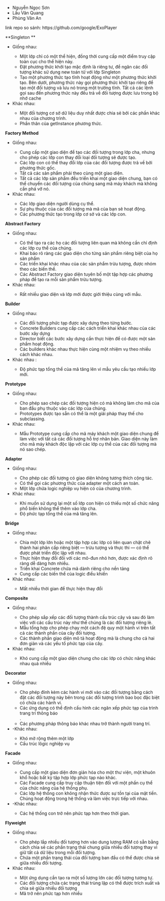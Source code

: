 <ul>
<li>Nguyễn Ngọc Sơn</li>
<li>Lầu Văn Quang</li>
<li>Phùng Văn An</li>
</ul>
link repo so sánh: https://github.com/google/ExoPlayer

**Singleton **
<ul>
<li>Giống nhau:</li>
<ul>
<li>Một lớp chỉ có một thể hiện, đồng thời cung cấp một điểm truy cập toàn cục cho thể hiện này.</li>
	<li>Đặt phương thức khởi tạo mặc định là riêng tư, để ngăn các đối tượng khác sử dụng new toán tử với lớp Singleton</li>
	<li>Tạo một phương thức tạo tĩnh hoạt động như một phương thức khởi tạo. Bên dưới, phương thức này gọi phương thức khởi tạo riêng để tạo một đối tượng và lưu nó trong một trường tĩnh. Tất cả các lệnh gọi sau đến phương thức này đều trả về đối tượng được lưu trong bộ nhớ cache</li>
</ul>

<li>Khác nhau:</li>
<ul>
	<li>Một đối tượng cơ sở dữ liệu duy nhất được chia sẻ bởi các phần khác nhau của chương trình.</li>
	<li>Phần thân của getInstance phương thức.</li>
</ul>
</ul>

**Factory Method**
<ul>
<li>Giống nhau:</li>
<ul>
	<li>Cung cấp một giao diện để tạo các đối tượng trong lớp cha, nhưng cho phép các lớp con thay đổi loại đối tượng sẽ được tạo.</li>
	<li>Các lớp con có thể thay đổi lớp của các đối tượng được trả về bởi phương thức gốc.</li>
	<li>Tất cả các sản phẩm phải theo cùng một giao diện.</li>
	<li>Tất cả các lớp sản phẩm đều triển khai một giao diện chung, bạn có thể chuyển các đối tượng của chúng sang mã máy khách mà không cần phá vỡ nó.</li>
</ul>

<li>Khác nhau:</li>
<ul>
	<li>Các lớp giao diện người dùng cụ thể.</li>
	<li>Sự phụ thuộc của các đối tượng mà mã của bạn sẽ hoạt động.</li>
	<li>Các phương thức tạo trong lớp cơ sở và các lớp con.</li>
</ul>
</ul>


**Abstract Factory**
<ul>
<li>Giống nhau:</li>
<ul>
	<li>Có thể tạo ra các họ các đối tượng liên quan mà không cần chỉ định các lớp cụ thể của chúng.</li>
	<li> Khai báo rõ ràng các giao diện cho từng sản phẩm riêng biệt của họ sản phẩm</li>
	<li>Các triển khai khác nhau của các sản phẩm trừu tượng, được nhóm theo các biến thể.</li>
	<li>Các Abstract Factory giao diện tuyên bố một tập hợp các phương pháp để tạo ra mỗi sản phẩm trừu tượng.</li>
</ul>


<li>Khác nhau:</li>
<ul>
	<li>Rất nhiều giao diện và lớp mới được giới thiệu cùng với mẫu.</li>
</ul>
</ul>

**Builder**
<ul>
<li>Giống nhau:</li>
<ul>
	<li>Các đối tượng phức tạp được xây dựng theo từng bước.</li>
	<li>Concrete Builders cung cấp các cách triển khai khác nhau của các bước xây dựng</li>
	<li>Director biết các bước xây dựng cần thực hiện để có được một sản phẩm hoạt động.</li>
	<li>Các builders khác nhau thực hiện cùng một nhiệm vụ theo nhiều cách khác nhau.</li>
</ul>

<li>Khác nhau :</li>
<ul>
	<li>Độ phức tạp tổng thể của mã tăng lên vì mẫu yêu cầu tạo nhiều lớp mới.</li>
</ul>
</ul>

**Prototype**
<ul>
<li>Giống nhau:</li>
<ul>
	<li>Cho phép sao chép các đối tượng hiện có mà không làm cho mã của ban đầu phụ thuộc vào các lớp của chúng.</li>
	<li>Prototypes được tạo sẵn có thể là một giải pháp thay thế cho subclassing.</li>
</ul>

<li>Khác nhau:</li>
<ul>
	<li>Mẫu Prototype cung cấp cho mã máy khách một giao diện chung để làm việc với tất cả các đối tượng hỗ trợ nhân bản. Giao diện này làm cho mã máy khách độc lập với các lớp cụ thể của các đối tượng mà nó sao chép.</li>
</ul>
</ul>

**Adapter**
<ul>
<li>Giống nhau:</li>
<ul>
	<li>Cho phép các đối tượng có giao diện không tương thích cộng tác.</li>
	<li>Có thể gọi các phương thức của adapter một cách an toàn.</li>
	<li>Một lớp chứa logic nghiệp vụ hiện có của chương trình.</li>
</ul>

<li>Khác nhau:</li>
<ul>
	<li>Khi muốn sử dụng lại một số lớp con hiện có thiếu một số chức năng phổ biến không thể thêm vào lớp cha.</li>
	<li>Độ phức tạp tổng thể của mã tăng lên.</li>
</ul>
</ul>

**Bridge**
<ul>
<li>Giống nhau:</li>
<ul>
	<li> Chia một lớp lớn hoặc một tập hợp các lớp có liên quan chặt chẽ thành hai phân cấp riêng biệt — trừu tượng và thực thi — có thể được phát triển độc lập với nhau.</li>
	<li>Thực hiện thay đổi đối với các mô-đun nhỏ hơn, được xác định rõ ràng dễ dàng hơn nhiều.</li>
	<li>Triển khai Concrete chứa mã dành riêng cho nền tảng</li>
	<li>Cung cấp các biến thể của logic điều khiển</li>
</ul>

<li>Khác nhau:</li>
<ul>
	<li>Mất nhiều thời gian để thực hiện thay đổi</li>
</ul>
</ul>

**Composite**
<ul>
<li>Giống nhau:</li>
<ul>
	<li>Cho phép sắp xếp các đối tượng thành cấu trúc cây và sau đó làm việc với các cấu trúc này như thể chúng là các đối tượng riêng lẻ.</li>
	<li>Mẫu tổng hợp cho phép chạy một cách đệ quy một hành vi trên tất cả các thành phần của cây đối tượng.</li>
	<li>Các thành phần giao diện mô tả hoạt động mà là chung cho cả hai đơn giản và các yếu tố phức tạp của cây.</li>
</ul>

<li>Khác nhau:</li>
<ul>
	<li>Khó cung cấp một giao diện chung cho các lớp có chức năng khác nhau quá nhiều</li>
</ul>
</ul>


**Decorator**
<ul>
<li>Giống nhau:</li>
<ul>
	<li>Cho phép đính kèm các hành vi mới vào các đối tượng bằng cách đặt các đối tượng này bên trong các đối tượng trình bao bọc đặc biệt có chứa các hành vi.</li>
	<li>Các ứng dụng có thể định cấu hình các ngăn xếp phức tạp của trình trang trí thông báo</li>.
	<li>Các phương pháp thông báo khác nhau trở thành người trang trí.</li>
</ul>

<li>-Khác nhau:</li>
<ul>
	<li>Khó mở rộng thêm một lớp</li>
	<li>Cấu trúc lôgic nghiệp vụ</li>
</ul>
</ul>


**Facade**
<ul>
<li>Giống nhau:</li>
<ul>
	<li>Cung cấp một giao diện đơn giản hóa cho một thư viện, một khuôn khổ hoặc bất kỳ tập hợp lớp phức tạp nào khác.</li>
	<li>Các Facade cung cấp truy cập thuận tiện đối với một phần cụ thể của chức năng của hệ thống phụ.</li>
	<li>Các lớp hệ thống con không nhận thức được sự tồn tại của mặt tiền. Chúng hoạt động trong hệ thống và làm việc trực tiếp với nhau.</li>
</ul>

<li>-Khác nhau:</li>
<ul>
	<li>Các hệ thống con trở nên phức tạp hơn theo thời gian.</li>
</ul>
</ul>


**Flyweight**
<ul>
<li>Giống nhau:</li>
<ul>
	<li>Cho phép lắp nhiều đối tượng hơn vào dung lượng RAM có sẵn bằng cách chia sẻ các phần trạng thái chung giữa nhiều đối tượng thay vì giữ tất cả dữ liệu trong mỗi đối tượng.</li>
	<li>Chứa một phần trạng thái của đối tượng ban đầu có thể được chia sẻ giữa nhiều đối tượng.</li>
</ul>

<li>Khác nhau:</li>
<ul>
	<li>Một ứng dụng cần tạo ra một số lượng lớn các đối tượng tương tự.</li>
	<li>Các đối tượng chứa các trạng thái trùng lặp có thể được trích xuất và chia sẻ giữa nhiều đối tượng</li>
	<li>Mã trở nên phức tạp hơn nhiều</li>
</ul>
</ul>




